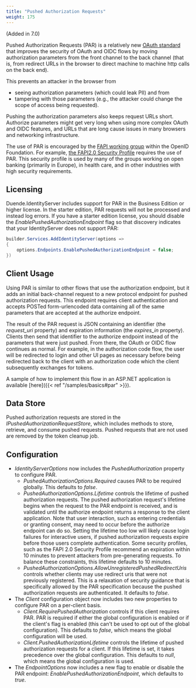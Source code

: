 ```yaml
---
title: "Pushed Authorization Requests"
weight: 175
---
```


(Added in 7.0)

Pushed Authorization Requests (PAR) is a relatively new [OAuth standard](https://datatracker.ietf.org/doc/html/rfc9126) that improves the security of OAuth and OIDC flows by moving authorization parameters from the front channel to the back channel (that is, from redirect URLs in the browser to direct machine to machine http calls on the back end).

This prevents an attacker in the browser from 
- seeing authorization parameters (which could leak PII) and from 
- tampering with those parameters (e.g., the attacker could change the scope of access being requested). 
 
Pushing the authorization parameters also keeps request URLs short. Authorize parameters might get very long when using more complex OAuth and OIDC features, and URLs that are long cause issues in many browsers and networking infrastructure.

The use of PAR is encouraged by the [FAPI working group](https://openid.net/wg/fapi/) within the OpenID Foundation. For example, [the FAPI2.0 Security Profile](https://openid.bitbucket.io/fapi/fapi-2_0-security-profile.html) requires the use of PAR. This security profile is used by many of the groups working on open banking (primarily in Europe), in health care, and in other industries with high security requirements.

## Licensing
Duende.IdentityServer includes support for PAR in the Business Edition or higher license. In the starter edition, PAR requests will not be processed and instead log errors. If you have a starter edition license, you should disable the *EnablePushedAuthorizationEndpoint* flag so that discovery indicates that your IdentityServer does not support PAR:

```cs
builder.Services.AddIdentityServer(options =>
{
    options.Endpoints.EnablePushedAuthorizationEndpoint = false;
})
```

## Client Usage
Using PAR is similar to other flows that use the authorization endpoint, but it adds an initial back-channel request to a new protocol endpoint for pushed authorization requests. This endpoint requires client authentication and accepts POSTed form-urlencoded data containing all of the same parameters that are accepted at the authorize endpoint.

The result of the PAR request is JSON containing an identifier (the *request_uri* property) and expiration information (the *expires_in* property). Clients then send that identifier to the authorize endpoint instead of the parameters that were just pushed. From there, the OAuth or OIDC flow continues as normal. For example, in the authorization code flow, the user will be redirected to login and other UI pages as necessary before being redirected back to the client with an authorization code which the client subsequently exchanges for tokens.

A sample of how to implement this flow in an ASP.NET application is available [here]({{< ref "/samples/basics#par" >}}).

## Data Store
Pushed authorization requests are stored in the *IPushedAuthorizationRequestStore*, which includes methods to store, retrieve, and consume pushed requests. Pushed requests that are not used are removed by the token cleanup job.

## Configuration
- *IdentityServerOptions* now includes the *PushedAuthorization* property to configure PAR.
  - *PushedAuthorizationOptions.Required* causes PAR to be required globally. This defaults to *false*. 
  - *PushedAuthorizationOptions.Lifetime* controls the lifetime of pushed authorization requests. The pushed authorization request's lifetime begins when the request to the PAR endpoint is received, and is validated until the authorize endpoint returns a response to the client application. Note that user interaction, such as entering credentials or granting consent, may need to occur before the authorize endpoint can do so. Setting the lifetime too low will likely cause login failures for interactive users, if pushed authorization requests expire before those users complete authentication. Some security profiles, such as the FAPI 2.0 Security Profile recommend an expiration within 10 minutes to prevent attackers from pre-generating requests. To balance these constraints, this lifetime defaults to 10 minutes. 
  - *PushedAuthorizationOptions.AllowUnregisteredPushedRedirectUris* controls whether clients may use redirect uris that were not previously registered. This is a relaxation of security guidance that is specifically allowed by the PAR specification because the pushed authorization requests are authenticated. It defaults to *false*.
- The *Client* configuration object now includes two new properties to configure PAR on a per-client basis.
  - *Client.RequirePushedAuthorization* controls if this client requires PAR. PAR is required if either the global configuration is enabled or if the client's flag is enabled (this can't be used to opt out of the global configuration). This defaults to *false*, which means the global configuration will be used.
  - *Client.PushedAuthorizationLifetime* controls the lifetime of pushed authorization requests for a client. If this lifetime is set, it takes precedence over the global configuration. This defaults to *null*, which means the global configuration is used.
- The *EndpointOptions* now includes a new flag to enable or disable the PAR endpoint: *EnablePushedAuthorizationEndpoint*, which defaults to *true*.

